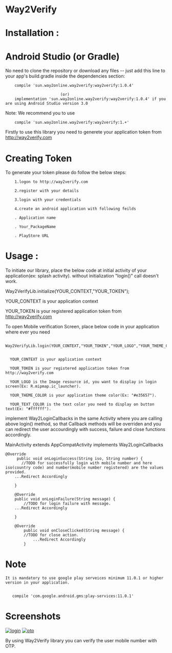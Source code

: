 # Way2Verify


# Installation :

# Android Studio (or Gradle)

No need to clone the repository or download any files -- just add this line to your app's build.gradle inside the dependencies section:


        compile 'sun.way2online.way2verify:way2verify:1.0.4'

                            (or)
        implementation 'sun.way2online.way2verify:way2verify:1.0.4' if you are using Android Studio version 3.0

Note: We recommend  you to use


        compile 'sun.way2online.way2verify:way2verify:1.+'


Firstly to use this library you need to generete your application token from http://way2verify.com

# Creating Token
To generate your token please do follow the below steps:

        1.logon to http://way2verify.com

        2.register with your details

        3.login with your credentials

        4.create an android application with following feilds

        . Application name

        . Your_PackageName

        . PlayStore URL





# Usage :

To initiate our library, place the below code at initial activity of your application(ex: splash activity). without initialization "login()" call doesn't work.

 Way2VerifyLib.initialize(YOUR_CONTEXT,"YOUR_TOKEN");


  YOUR_CONTEXT is your application context

  YOUR_TOKEN is your registered application token from http://way2verify.com


To open Mobile verification Screen, place below code in your application where ever you need

     Way2VerifyLib.login(YOUR_CONTEXT,"YOUR_TOKEN","YOUR_LOGO","YOUR_THEME_COLOR","YOUR_TEXT_COLOR");


      YOUR_CONTEXT is your application context

      YOUR_TOKEN is your registered application token from http://way2verify.com

      YOUR_LOGO is the Image resource id, you want to display in login screen(Ex: R.mipmap.ic_launcher).

      YOUR_THEME_COLOR is your application theme color(Ex: "#e35657").

      YOUR_TEXT_COLOR is the text color you need to display on button text(Ex: "#ffffff").





implement Way2LoginCallbacks in the same Activity where you are calling above login() method, so that Callback methods will be overriden and you can redirect the user accourdingly with success, failure and close functions accordingly.


MainActivity extends AppCompatActivity implements Way2LoginCallbacks

    @Override
         public void onLoginSuccess(String iso, String number) {
           //TODO for successfully login with mobile number and here iso(country code) and number(mobile number registered) are the values provided.
		...Redirect Accordingly

        }

        @Override
        public void onLoginFailure(String message) {
            //TODO for login failure with message.
		...Redirect Accordingly

        }

        @Override
            public void onCloseClicked(String message) {
            //TODO for close action.
                ...Redirect Accordingly
            }
# Note

    It is mandatory to use google play serveices minimum 11.0.1 or higher version in your application.


       compile 'com.google.android.gms:play-services:11.0.1'





# Screenshots

[![login ](https://github.com/way2verify/Way2Verify/blob/master/screens/login_screen.png)](https://github.com/way2verify/Way2Verify/blob/master/screens/login_screen.png)
[![otp](https://github.com/way2verify/Way2Verify/blob/master/screens/otp_screen.png)](https://github.com/way2verify/Way2Verify/blob/master/screens/otp_screen.png)


By using Way2Verify library you can verify the user mobile number with OTP.
